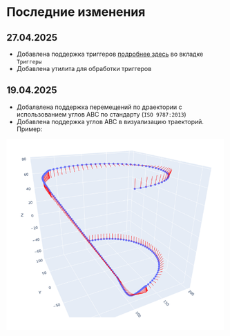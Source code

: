 # Последние изменения
## 27.04.2025
- Добавлена поддержка триггеров [подробнее здесь](../README.md) во вкладке 
`Триггеры`
- Добавлена утилита для обработки триггеров
## 19.04.2025
- Добалвлена поддержка перемещений по драектории с использованием углов ABC по стандарту (`ISO 9787:2013`)
- Добавлена поддержка углов ABC в визуализацию траекторий. Пример:
<p align="center"><img src="../img/ABCtrajectory.png"></img></p>